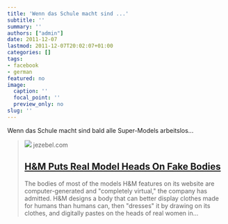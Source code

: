 ```yaml
---
title: 'Wenn das Schule macht sind ...'
subtitle: ''
summary: ''
authors: ["admin"]
date: 2011-12-07
lastmod: 2011-12-07T20:02:07+01:00
categories: []
tags:
- facebook
- german
featured: no
image:
  caption: ''
  focal_point: ''
  preview_only: no
slug: ''
---
```

Wenn das Schule macht sind bald alle Super-Models arbeitslos...
> [![](https://i.kinja-img.com/gawker-media/image/upload/c_fill,f_auto,fl_progressive,g_center,h_675,pg_1,q_80,w_1200/197xrjaz7466rpng.png)](http://jezebel.com/5865114/hm-puts-real-model-heads-on-fake-bodies)
> jezebel.com
> ## [H&M Puts Real Model Heads On Fake Bodies](http://jezebel.com/5865114/hm-puts-real-model-heads-on-fake-bodies)
>
>The bodies of most of the models H&M features on its website are computer-generated and "completely virtual," the company has admitted. H&M designs a body that can better display clothes made for humans than humans can, then "dresses" it by drawing on its clothes, and digitally pastes on the heads of real women in…


